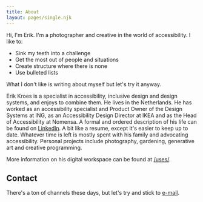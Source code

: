 ```yaml
---
title: About
layout: pages/single.njk
---
```


Hi, I'm Erik. I'm a photographer and creative in the world of accessibility. I like to:

- Sink my teeth into a challenge
- Get the most out of people and situations
- Create structure where there is none
- Use bulleted lists

What I don't like is writing about myself but let's try it anyway.

Erik Kroes is a specialist in accessibility, inclusive design and design systems, and enjoys to combine them. He lives in the Netherlands. He has worked as an accessibility specialist and Product Owner of the Design Systems at ING, as an Accessibility Design Director at IKEA and as the Head of Accessibility at Nomensa. A formal and ordered description of his life can be found on [LinkedIn](https://www.LinkedIn.com/in/ErikKroes/). A bit like a resume, except it's easier to keep up to date. 
Whatever time is left is mostly spent with his family and advocating accessibility. Personal projects include photography, gardening, generative art and creative programming.

More information on his digital workspace can be found at [/uses/](/uses/).

## Contact

There's a ton of channels these days, but let's try and stick to [e-mail](hi@erikkroes.nl).